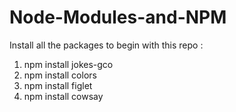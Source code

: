 # Node-Modules-and-NPM

Install all the packages to begin with this repo :

1) npm install jokes-gco
2) npm install colors
3) npm install figlet
4) npm install cowsay
